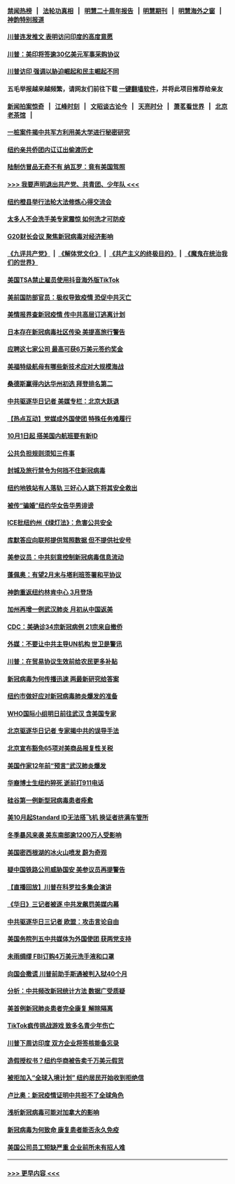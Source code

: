 #### [禁闻热榜](热点新闻.md?=0)  &nbsp;&nbsp;|&nbsp;&nbsp; [法轮功真相](https://github.com/gfw-breaker/truth/blob/master/README.md?=0) &nbsp;&nbsp;|&nbsp;&nbsp; [明慧二十周年报告](https://github.com/gfw-breaker/mh-reports/blob/master/README.md?=0) &nbsp;&nbsp;|&nbsp;&nbsp;[明慧期刊](https://github.com/gfw-breaker/mh-qikan) &nbsp;&nbsp;|&nbsp;&nbsp; [明慧海外之窗](https://github.com/gfw-breaker/mh-news/blob/master/README.md?=0) &nbsp;&nbsp;|&nbsp;&nbsp; [神韵特别报道](https://github.com/gfw-breaker/mh-news/blob/master/shenyun.md?=0)
#### [川普连发推文 表明访问印度的高度意愿](../pages/nsc412/n11891927.md?t=02250102) 
#### [川普：美印将签逾30亿美元军事采购协议](../pages/nsc412/n11892494.md?t=02250102) 
#### [川普访印 强调以胁迫崛起和民主崛起不同](../pages/nsc412/n11891855.md?t=02250102) 
#### 五毛举报越来越频繁，请网友们前往下载 [一键翻墙软件](https://github.com/gfw-breaker/ssr-accounts)，并将此项目推荐给亲友
#### [新闻拍案惊奇](https://github.com/gfw-breaker/banned-news/blob/master/pages/link4.md) &nbsp;&nbsp;|&nbsp;&nbsp; [江峰时刻](https://github.com/gfw-breaker/banned-news/blob/master/pages/link4.md) &nbsp;&nbsp;|&nbsp;&nbsp; [文昭谈古论今](https://github.com/gfw-breaker/banned-news/blob/master/pages/link4.md) &nbsp;&nbsp;|&nbsp;&nbsp; [天亮时分](https://github.com/gfw-breaker/banned-news/blob/master/pages/link4.md) &nbsp;&nbsp;|&nbsp;&nbsp; [萧茗看世界](https://github.com/gfw-breaker/banned-news/blob/master/pages/link4.md) &nbsp;&nbsp;|&nbsp;&nbsp; [北京老茶馆](https://github.com/gfw-breaker/banned-news/blob/master/pages/link4.md) &nbsp;&nbsp;|&nbsp;&nbsp; 
#### [一桩案件揭中共军方利用美大学进行秘密研究](../pages/nsc412/n11891206.md?t=02250102) 
#### [纽约亲共侨团内讧讧出偷渡历史](../pages/nsc412/n11891235.md?t=02250102) 
#### [陆制仿冒品无奇不有 纳瓦罗：竟有美国驾照](../pages/nsc412/n11890953.md?t=02250102) 
#### [>>> 我要声明退出共产党、共青团、少年队 <<<](https://github.com/begood0513/goodnews/blob/master/quit/letter.md) 
#### [纽约橙县举行法轮大法修炼心得交流会](../pages/nsc412/n11890760.md?t=02250102) 
#### [太多人不会洗手美专家震惊 如何洗才可防疫](../pages/nsc412/n11875866.md?t=02250102) 
#### [G20财长会议 聚焦新冠病毒对经济影响](../pages/nsc412/n11890400.md?t=02250102) 
#### [《九评共产党》](https://github.com/begood0513/9ping.md/blob/master/README.md) &nbsp;|&nbsp; [《解体党文化》](../../../../jtdwh.md/blob/master/README.md)  &nbsp;|&nbsp; [《共产主义的终极目的》](../../../../gczydzjmd.md/blob/master/README.md) &nbsp;|&nbsp; [《魔鬼在统治我们的世界》](../../../../mgztzwmdsj.md/blob/master/README.md) 
#### [美国TSA禁止雇员使用抖音海外版TikTok](../pages/nsc412/n11890500.md?t=02250102) 
#### [美前国防部官员：极权导致疫情 恐促中共灭亡](../pages/nsc412/n11889092.md?t=02250102) 
#### [美情报界查新冠疫情 传中共高层订逃离计划](../pages/nsc412/n11888161.md?t=02250102) 
#### [日本存在新冠病毒社区传染 美提高旅行警告](../pages/nsc412/n11889917.md?t=02250102) 
#### [应聘这七家公司 最高可获6万美元签约奖金](../pages/nsc412/n11879446.md?t=02250102) 
#### [美福特级航母有哪些新技术应对大规模海战](../pages/nsc412/n11882087.md?t=02250102) 
#### [桑德斯赢得内达华州初选 拜登排名第二](../pages/nsc412/n11888760.md?t=02250102) 
#### [中共驱逐华日记者 美媒专栏：北京大跃退](../pages/nsc412/n11888453.md?t=02250102) 
#### [【热点互动】党媒成外国使团 特殊任务难履行](../pages/nsc412/n11888306.md?t=02250102) 
#### [10月1日起 搭美国内航班要有新ID](../pages/nsc412/n11888243.md?t=02250102) 
#### [公共负担规则须知三件事](../pages/nsc412/n11888123.md?t=02250102) 
#### [封城及旅行禁令为何挡不住新冠病毒](../pages/nsc412/n11888067.md?t=02250102) 
#### [纽约地铁站有人落轨   三好心人跳下将其安全救出](../pages/nsc412/n11888088.md?t=02250102) 
#### [被传“骗婚”纽约华女告华男诽谤](../pages/nsc412/n11887303.md?t=02250102) 
#### [ICE批纽约州《绿灯法》：危害公共安全](../pages/nsc412/n11887285.md?t=02250102) 
#### [库默答应向联邦提供驾照数据 但不提供社安号](../pages/nsc412/n11887269.md?t=02250102) 
#### [美参议员：中共刻意控制新冠病毒信息流动](../pages/nsc412/n11887949.md?t=02250102) 
#### [蓬佩奥：有望2月末与塔利班签署和平协议](../pages/nsc412/n11887248.md?t=02250102) 
#### [神韵重返纽约林肯中心 3月登场](../pages/nsc412/n11885013.md?t=02250102) 
#### [加州再增一例武汉肺炎 月初从中国返美](../pages/nsc412/n11886929.md?t=02250102) 
#### [CDC：美确诊34宗新冠病例 21宗来自撤侨](../pages/nsc412/n11886795.md?t=02250102) 
#### [外媒：不要让中共主导UN机构 世卫是警讯](../pages/nsc412/n11886401.md?t=02250102) 
#### [川普：在贸易协议生效前给农民更多补贴](../pages/nsc412/n11886549.md?t=02250102) 
#### [新冠病毒为何传播迅速 两最新研究给答案](../pages/nsc412/n11886505.md?t=02250102) 
#### [纽约市做好应对新冠病毒肺炎爆发的准备](../pages/nsc412/n11885019.md?t=02250102) 
#### [WHO国际小组明日前往武汉 含美国专家](../pages/nsc412/n11886380.md?t=02250102) 
#### [北京驱逐华日记者 专家揭中共的误导手法](../pages/nsc412/n11886124.md?t=02250102) 
#### [北京宣布豁免65项对美商品报复性关税](../pages/nsc412/n11885960.md?t=02250102) 
#### [美国作家12年前“预言”武汉肺炎爆发](../pages/nsc412/n11885487.md?t=02250102) 
#### [华裔博士生纽约猝死  逝前打911电话](../pages/nsc412/n11885007.md?t=02250102) 
#### [硅谷第一例新型冠病毒患者痊愈](../pages/nsc412/n11885163.md?t=02250102) 
#### [美10月起Standard ID无法搭飞机  换证者挤满车管所](../pages/nsc412/n11885036.md?t=02250102) 
#### [冬季暴风来袭 美东南部逾1200万人受影响](../pages/nsc412/n11884620.md?t=02250102) 
#### [美国密西根湖的冰火山喷发 蔚为奇观](../pages/nsc412/n11884842.md?t=02250102) 
#### [疑中国铁路公司威胁国安 美参议员再提警告](../pages/nsc412/n11884300.md?t=02250102) 
#### [【直播回放】川普在科罗拉多集会演讲](../pages/nsc412/n11883640.md?t=02250102) 
#### [《华日》三记者被逐 中共发飙罚美媒内幕](../pages/nsc412/n11884184.md?t=02250102) 
#### [中共驱逐华日三记者 欧盟：攻击言论自由](../pages/nsc412/n11884179.md?t=02250102) 
#### [美国务院列五中共媒体为外国使团 获两党支持](../pages/nsc412/n11883954.md?t=02250102) 
#### [未雨绸缪 FBI订购4万美元洗手液和口罩](../pages/nsc412/n11883960.md?t=02250102) 
#### [向国会撒谎 川普前助手斯通被判入狱40个月](../pages/nsc412/n11883930.md?t=02250102) 
#### [分析：中共频改新冠统计方法 数据广受质疑](../pages/nsc412/n11883875.md?t=02250102) 
#### [美首例新冠肺炎患者完全康复 解除隔离](../pages/nsc412/n11883754.md?t=02250102) 
#### [TikTok疯传挑战游戏 致多名青少年伤亡](../pages/nsc412/n11883598.md?t=02250102) 
#### [川普下周访印度 双方企业将签核能备忘录](../pages/nsc412/n11883604.md?t=02250102) 
#### [造假授权书？纽约华商被告卖千万美元假货](../pages/nsc412/n11882429.md?t=02250102) 
#### [被拒加入“全球入境计划”  纽约居民开始收到拒绝信](../pages/nsc412/n11882417.md?t=02250102) 
#### [卢比奥：新冠疫情证明中共担不了全球角色](../pages/nsc412/n11881340.md?t=02250102) 
#### [浅析新冠病毒可能对加拿大的影响](../pages/nsc412/n11879775.md?t=02250102) 
#### [新冠病毒为何致命 康复患者能否永久免疫](../pages/nsc412/n11881488.md?t=02250102) 
#### [美国公司员工短缺严重 企业前所未有招人难](../pages/nsc412/n11881792.md?t=02250102) 

----
#### [ >>> 更早内容 <<< ](../indexes/nsc412-earlier.md)
